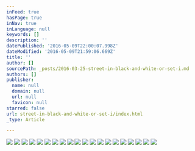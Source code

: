 ```yaml
---
inFeed: true
hasPage: true
inNav: true
inLanguage: null
keywords: []
description: ''
datePublished: '2016-05-09T22:00:07.998Z'
dateModified: '2016-05-09T21:59:06.669Z'
title: ''
author: []
sourcePath: _posts/2016-03-25-street-in-black-and-white-or-set-i.md
authors: []
publisher:
  name: null
  domain: null
  url: null
  favicon: null
starred: false
url: street-in-black-and-white-or-set-i/index.html
_type: Article

---
```

![](https://the-grid-user-content.s3-us-west-2.amazonaws.com/6b08d7ee-528a-4539-af45-c58ae5bde96b.jpg)
![](https://the-grid-user-content.s3-us-west-2.amazonaws.com/6544ffbc-b52d-4103-9115-6019852bbaa3.jpg)
![](https://the-grid-user-content.s3-us-west-2.amazonaws.com/e4300254-7d4c-4004-86d9-d71d962088de.jpg)
![](https://the-grid-user-content.s3-us-west-2.amazonaws.com/fdad1a33-9734-4308-a11e-58a32514b58c.jpg)
![](https://the-grid-user-content.s3-us-west-2.amazonaws.com/28542c8f-7f74-4f3b-800e-569379bd83be.jpg)
![](https://the-grid-user-content.s3-us-west-2.amazonaws.com/beaa232d-fc52-49ee-b9f1-f1888655247a.jpg)
![](https://the-grid-user-content.s3-us-west-2.amazonaws.com/f22e67cb-a081-47ff-8cef-a510084aa0bb.jpg)
![](https://the-grid-user-content.s3-us-west-2.amazonaws.com/9732851e-368c-40ff-9419-75f0b0f2383f.jpg)
![](https://the-grid-user-content.s3-us-west-2.amazonaws.com/6a776ec5-7fac-4699-99e6-cf13ce99aa58.jpg)
![](https://the-grid-user-content.s3-us-west-2.amazonaws.com/a00e8966-3bf9-4bad-b7ef-a37248c9aa3a.jpg)
![](https://the-grid-user-content.s3-us-west-2.amazonaws.com/13f53305-109e-486e-b0ba-61d3445cf47a.jpg)
![](https://the-grid-user-content.s3-us-west-2.amazonaws.com/d74b5b3e-fdbf-47fa-9e2b-9e9a9b62b6a3.jpg)
![](https://the-grid-user-content.s3-us-west-2.amazonaws.com/57f5e72d-330b-4cc9-999d-8452378fab4e.jpg)
![](https://the-grid-user-content.s3-us-west-2.amazonaws.com/ec695979-e84d-4fdf-8adf-b5f41338b9bc.jpg)
![](https://the-grid-user-content.s3-us-west-2.amazonaws.com/c326b921-c145-4849-8142-c0145e547ad6.jpg)
![](https://the-grid-user-content.s3-us-west-2.amazonaws.com/00673aa4-a199-4e75-9612-9c653d3f111c.jpg)
![](https://the-grid-user-content.s3-us-west-2.amazonaws.com/682136e8-5b6d-47a3-bc2a-d3578aa8f6c6.jpg)
![](https://the-grid-user-content.s3-us-west-2.amazonaws.com/39d1519b-947d-409d-b992-d5865436a5fe.jpg)
![](https://the-grid-user-content.s3-us-west-2.amazonaws.com/b6ad6419-af93-4f6b-9b76-a46c8f1f4d88.jpg)
![](https://the-grid-user-content.s3-us-west-2.amazonaws.com/c0bbae54-e32d-4c0d-ae2e-aa262b14ad7b.jpg)